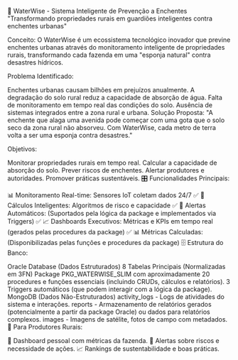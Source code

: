 🌊 WaterWise - Sistema Inteligente de Prevenção a Enchentes
"Transformando propriedades rurais em guardiões inteligentes contra enchentes urbanas"

Conceito:
O WaterWise é um ecossistema tecnológico inovador que previne enchentes urbanas através do monitoramento inteligente de propriedades rurais, transformando cada fazenda em uma "esponja natural" contra desastres hídricos.

Problema Identificado:

Enchentes urbanas causam bilhões em prejuízos anualmente.
A degradação do solo rural reduz a capacidade de absorção de água.
Falta de monitoramento em tempo real das condições do solo.
Ausência de sistemas integrados entre a zona rural e urbana.
Solução Proposta:
"A enchente que alaga uma avenida pode começar com uma gota que o solo seco da zona rural não absorveu. Com WaterWise, cada metro de terra volta a ser uma esponja contra desastres."

Objetivos:

Monitorar propriedades rurais em tempo real.
Calcular a capacidade de absorção do solo.
Prever riscos de enchentes.
Alertar produtores e autoridades.
Promover práticas sustentáveis.
🎛️ Funcionalidades Principais:

📊 Monitoramento Real-time: Sensores IoT coletam dados 24/7 ✅
🧠 Cálculos Inteligentes: Algoritmos de risco e capacidade ✅
🚨 Alertas Automáticos: (Suportados pela lógica da package e implementados via Triggers) ✅
📈 Dashboards Executivos: Métricas e KPIs em tempo real (gerados pelas procedures da package) ✅
📊 Métricas Calculadas: (Disponibilizadas pelas funções e procedures da package)
🗄️ Estrutura do Banco:

Oracle Database (Dados Estruturados)
8 Tabelas Principais (Normalizadas em 3FN)
Package PKG_WATERWISE_SLIM com aproximadamente 20 procedures e funções essenciais (incluindo CRUDs, cálculos e relatórios).
3 Triggers automáticos (que podem interagir com a lógica da package).
MongoDB (Dados Não-Estruturados)
activity_logs - Logs de atividades do sistema e interações.
reports - Armazenamento de relatórios gerados (potencialmente a partir da package Oracle) ou dados para relatórios complexos.
images - Imagens de satélite, fotos de campo com metadados.
🌾 Para Produtores Rurais:

📱 Dashboard pessoal com métricas da fazenda.
🚨 Alertas sobre riscos e necessidade de ações.
📈 Rankings de sustentabilidade e boas práticas.
